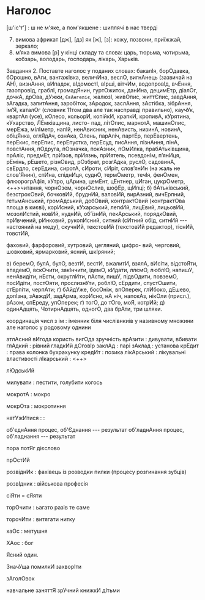 # Наголос

[ш'іс'т']
: ш не м'яке, а пом'якшене
: шиплячі в нас тверді

7) вимова африкат [дж], [дз] як [ж], [з]: хожу, позвони, приїжжай, зеркало;
8) м’яка вимова [р] у кінці складу та слова: царь, тюрьма, чотирьма,
кобзарь, володарь, господарь, лікарь, Харьків.

Завдання 2. Поставте наголос у поданих словах:
бакалІя, борОдавка, бОрошно, вАги,
вантажІвка, величИна, веслО, вигнАнець (зазвичай на АН), визнАння, вИпадок,
вІдомостІ, вІрші,
вітчИм, водопровІд, вчЕння, газопровІд, граблІ, громадЯнин, гуртОжиток,
данИна, децимЕтр, діалОг, дочкА, дрОва, дУжки, `ЄвАнгеліє`, жалюзІ, живОпис,
життЄпис, завдАння, зАгадка, запитАння, заробІток, зАродок, заслАння,
зАстібка, зібрАння, ім’Я, каталОг (словник 11том два але так насправді правильно),
каучУк, квартАл (усе), кОлесо,
кольорИ, копійкИ, крапкИ, кропивА, кУрятина, кУхарство, ЛЕмківщина, листо-
пад, літОпис, марнотА, машинОпис, мерЕжа, мілІметр, напІй, ненАвисник,
ненАвисть, низинА, новинА, обіцЯнка, оглЯдАч, ознАка, Олень, парАліч,
партЕр, перЕвертень, перЕкис, перЕпис, перЕпустка, перЕсуд, писАння, пізнАння,
пінА,
повстАння,
пОдруга,
пОзначка,
покАзник,
пОмИлка,
прабАтьківщина, прАліс, предмЕт, прИзов, прИязнь, прИятель, псевдонІм,
п’янИця, рЕмінь, рЕшето, різнОвид, рОзбрат, розгАдка, руслО, садовинА,
свЕрдло, серЕдина, сиротА, сИроти, сИріт, слов’янИн (на жаль не слов'Янин), спИна, спіднИця,
суднО,
термОметр,
течІя,
фенОмен, флюорогрАфія, хУтро, цАрина, цемЕнт, цЕнтнер,
цИган, цукрОметр, <++>читання, чорнОзем, чорнОслив, шофЕр, щИпці;
б) бАтьківський, безстрокОвий, бочковИй, бруднИй, валовИй, вирАзний, вичЕрпний,
гетьмАнський, громАдський, добОвий, контрактОвий (контрактОва площа в києві),
корИсний, кУхарський, легкИй,
лицЕвий, лицьовИй, мозолИстий, новИй, нуднИй, об’їзнИй,
пекАрський, порядкОвий, прИвчений, рИнковий,
рукопИсний,
ситний (сИтний обід, ситнИй --- настояний на меду),
скучнИй,
текстовИй (текстовИй редактор), тіснИй, товстИй,

фаховий, фарфоровий, хутровий, цегляний, цифро-
вий, черговий, шовковий, ярмарковий, ясний,
шкІряний;

в) беремО, булА, булО, везтИ, вестИ, вжалитИ, взялА, вИсіти, відстоЯти,
впадемО, вскОчити, закІнчити, ідемО, кИдати, ллємО, люблЮ, напишУ, ненАвидіти,
нЕсти, округлИти, пАсти, пишУ, підвОдити, повземО, посИдіти, постОяти,
прослизнУти, роблЮ, сЕрдити, спустОшити, стЕрпіти, черпАти;
г) бАйдУже, босОніж, впОперек, глИбоко, дЕшево, допІзна, зАвждИ,
задАрма, корИсно, нА ніч, напокАз, нікОли (присл.), рАзом, спЕреду, упОперек;
ґ) тогО, до тОго, моЯ, котрИй;
д) одинАдцять, ЧотирнАдцять, одногО, два брАти, три шляхи.

координація числ з ім
: іменник біля числівнкиів у називному множини але наголос у родовому однини

атлАсний
вИгода користь
вигОда зручність
врАзити
: дивувати, вбивати
глАдкий
: рівний
гладкИй
дОговІр
заклАд
: парі
зАклад
: установа
крЕдит
: права колонка бухрахунку
кредИт
: позика
лікАрський
: лікувальні властивості
лІкарський
: <++>

лЮдськИй

милувати
: пестити, голубити когось

мокротА
: мокро

мокрОта
: мокротиння

натУжИтися
:
:

об'єднАння процес, об'Єднання --- результат
об'ладнАння процес, об'ладнання --- результат

пора
потЯг дієслово

прОстИй

розвіднИк
: фахівець із розводки пилки (процесу розгинання зубців)

розвІдник
: військова професія

сіЯти = сЯяти

торОчити
: ьагато разів те саме

торочИти
: витягати нитку

хаОс
: метушня

ХАос
: бог

Ясний один.

ЗначУща
помилкИ
захворІти

зАголОвок

навчальне заняттЯ
зрУчний
книжкИ
дІтьми
